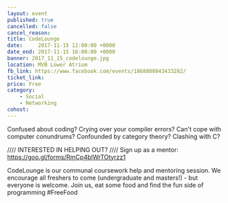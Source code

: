 ```yaml
---
layout: event
published: true
cancelled: false
cancel_reason:
title: CodeLounge
date:     2017-11-15 12:00:00 +0000
date_end: 2017-11-15 16:00:00 +0000
banner: 2017_11_15_codelounge.jpg
location: MVB Lower Atrium
fb_link: https://www.facebook.com/events/1868800843433282/
ticket_link:
price: Free
category:
    - Social
    - Networking
cohost:
---
```


Confused about coding? Crying over your compiler errors? Can't cope with computer conundrums? Confounded by category theory? Clashing with C?

//// INTERESTED IN HELPING OUT? ////
Sign up as a mentor: https://goo.gl/forms/RmCp4blWrTOtyrzz1

CodeLounge is our communal coursework help and mentoring session. We encourage all freshers to come (undergraduate and masters!) - but everyone is welcome.
Join us, eat some food and find the fun side of programming #FreeFood
